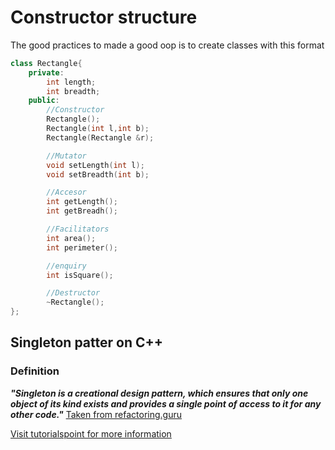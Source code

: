 # Constructor structure

The good practices to made a good oop is to create classes with this format

```C++
class Rectangle{
    private:
        int length;
        int breadth;
    public:
        //Constructor
        Rectangle();
        Rectangle(int l,int b);
        Rectangle(Rectangle &r);

        //Mutator
        void setLength(int l);
        void setBreadth(int b);

        //Accesor
        int getLength();
        int getBreadh();

        //Facilitators
        int area();
        int perimeter();

        //enquiry
        int isSquare();

        //Destructor
        ~Rectangle();
};
```

## Singleton patter on C++

### Definition

***"Singleton is a creational design pattern, which ensures that only one object of its kind exists and provides a single point of access to it for any other code."*** [Taken from refactoring.guru](https://refactoring.guru/design-patterns/singleton/cpp/example)

[Visit tutorialspoint for more information](https://sourcemaking.com/uml/modeling-it-systems/structural-view/generalization-specialization-and-inheritance)
